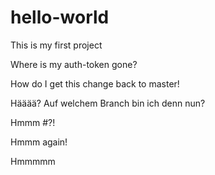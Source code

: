 # hello-world
This is my first project

Where is my auth-token gone?

How do I get this change back to master!

Hääää? Auf welchem Branch bin ich denn nun?

Hmmm #?!

Hmmm again!

Hmmmmm
